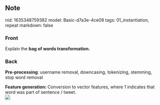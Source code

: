 ## Note
nid: 1635348759382
model: Basic-d7a3e-4ce08
tags: 01_instantiation, repeat
markdown: false

### Front
Explain the <b>bag of words transformation.</b>

### Back
<b>Pre-processing</b>: username removal, downcasing, tokenizing,
stemming, stop word removal
<div>
  <b>Feature generation:</b> Conversion to vector features, where 1
  indicates that word was part of sentence / tweet.
  <div><img src=
  "paste-97b9b0214e0270a256dfa394e2be0d1e9dd77008.jpg"></div>
</div>
